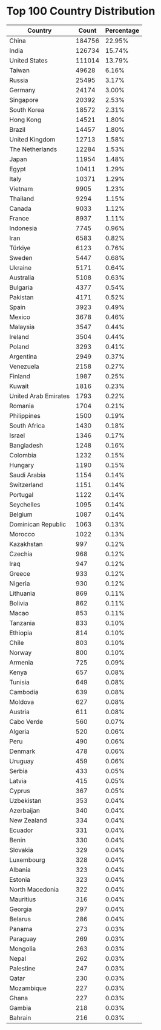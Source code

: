 # Top 100 Country Distribution
| Country | Count | Percentage |
|----|----|----|
| China | 184756 | 22.95% |
| India | 126734 | 15.74% |
| United States | 111014 | 13.79% |
| Taiwan | 49628 | 6.16% |
| Russia | 25495 | 3.17% |
| Germany | 24174 | 3.00% |
| Singapore | 20392 | 2.53% |
| South Korea | 18572 | 2.31% |
| Hong Kong | 14521 | 1.80% |
| Brazil | 14457 | 1.80% |
| United Kingdom | 12713 | 1.58% |
| The Netherlands | 12284 | 1.53% |
| Japan | 11954 | 1.48% |
| Egypt | 10411 | 1.29% |
| Italy | 10371 | 1.29% |
| Vietnam | 9905 | 1.23% |
| Thailand | 9294 | 1.15% |
| Canada | 9033 | 1.12% |
| France | 8937 | 1.11% |
| Indonesia | 7745 | 0.96% |
| Iran | 6583 | 0.82% |
| Türkiye | 6123 | 0.76% |
| Sweden | 5447 | 0.68% |
| Ukraine | 5171 | 0.64% |
| Australia | 5108 | 0.63% |
| Bulgaria | 4377 | 0.54% |
| Pakistan | 4171 | 0.52% |
| Spain | 3923 | 0.49% |
| Mexico | 3678 | 0.46% |
| Malaysia | 3547 | 0.44% |
| Ireland | 3504 | 0.44% |
| Poland | 3293 | 0.41% |
| Argentina | 2949 | 0.37% |
| Venezuela | 2158 | 0.27% |
| Finland | 1987 | 0.25% |
| Kuwait | 1816 | 0.23% |
| United Arab Emirates | 1793 | 0.22% |
| Romania | 1704 | 0.21% |
| Philippines | 1500 | 0.19% |
| South Africa | 1430 | 0.18% |
| Israel | 1346 | 0.17% |
| Bangladesh | 1248 | 0.16% |
| Colombia | 1232 | 0.15% |
| Hungary | 1190 | 0.15% |
| Saudi Arabia | 1154 | 0.14% |
| Switzerland | 1151 | 0.14% |
| Portugal | 1122 | 0.14% |
| Seychelles | 1095 | 0.14% |
| Belgium | 1087 | 0.14% |
| Dominican Republic | 1063 | 0.13% |
| Morocco | 1022 | 0.13% |
| Kazakhstan | 997 | 0.12% |
| Czechia | 968 | 0.12% |
| Iraq | 947 | 0.12% |
| Greece | 933 | 0.12% |
| Nigeria | 930 | 0.12% |
| Lithuania | 869 | 0.11% |
| Bolivia | 862 | 0.11% |
| Macao | 853 | 0.11% |
| Tanzania | 833 | 0.10% |
| Ethiopia | 814 | 0.10% |
| Chile | 803 | 0.10% |
| Norway | 800 | 0.10% |
| Armenia | 725 | 0.09% |
| Kenya | 657 | 0.08% |
| Tunisia | 649 | 0.08% |
| Cambodia | 639 | 0.08% |
| Moldova | 627 | 0.08% |
| Austria | 611 | 0.08% |
| Cabo Verde | 560 | 0.07% |
| Algeria | 520 | 0.06% |
| Peru | 490 | 0.06% |
| Denmark | 478 | 0.06% |
| Uruguay | 459 | 0.06% |
| Serbia | 433 | 0.05% |
| Latvia | 415 | 0.05% |
| Cyprus | 367 | 0.05% |
| Uzbekistan | 353 | 0.04% |
| Azerbaijan | 340 | 0.04% |
| New Zealand | 334 | 0.04% |
| Ecuador | 331 | 0.04% |
| Benin | 330 | 0.04% |
| Slovakia | 329 | 0.04% |
| Luxembourg | 328 | 0.04% |
| Albania | 323 | 0.04% |
| Estonia | 323 | 0.04% |
| North Macedonia | 322 | 0.04% |
| Mauritius | 316 | 0.04% |
| Georgia | 297 | 0.04% |
| Belarus | 286 | 0.04% |
| Panama | 273 | 0.03% |
| Paraguay | 269 | 0.03% |
| Mongolia | 263 | 0.03% |
| Nepal | 262 | 0.03% |
| Palestine | 247 | 0.03% |
| Qatar | 230 | 0.03% |
| Mozambique | 227 | 0.03% |
| Ghana | 227 | 0.03% |
| Gambia | 218 | 0.03% |
| Bahrain | 216 | 0.03% |
